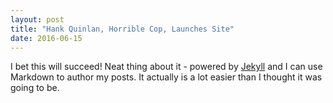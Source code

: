 ```yaml
---
layout: post
title: "Hank Quinlan, Horrible Cop, Launches Site"
date: 2016-06-15
---
```


I bet this will succeed! Neat thing about it - powered by [Jekyll](http://jekyllrb.com) and I can use Markdown to author my posts. It actually is a lot easier than I thought it was going to be.
